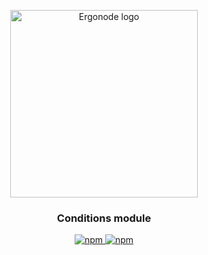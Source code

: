 
<p align="center">
  <a href="https://ergonode.com" rel="noopener noreferrer">
    <img width="300" src="https://ergonode.com/img/logo-dark.svg" alt="Ergonode logo">
  </a>
</p>
<h3 align="center">Conditions module</h3>
<p align="center">
  <a href="https://www.npmjs.com/package/@ergonode/conditions">
    <img alt="npm" src="https://img.shields.io/npm/v/@ergonode/conditions">
  </a>
  <a href="https://www.npmjs.com/package/@ergonode/conditions">
    <img alt="npm" src="https://img.shields.io/npm/l/@ergonode/conditions">
  </a>
</p>
<br>